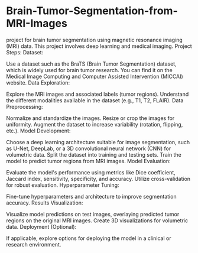# Brain-Tumor-Segmentation-from-MRI-Images
project for brain tumor segmentation using magnetic resonance imaging (MRI) data. This project involves deep learning and medical imaging.
Project Steps:
Dataset:

Use a dataset such as the BraTS (Brain Tumor Segmentation) dataset, which is widely used for brain tumor research. You can find it on the Medical Image Computing and Computer Assisted Intervention (MICCAI) website.
Data Exploration:

Explore the MRI images and associated labels (tumor regions).
Understand the different modalities available in the dataset (e.g., T1, T2, FLAIR).
Data Preprocessing:

Normalize and standardize the images.
Resize or crop the images for uniformity.
Augment the dataset to increase variability (rotation, flipping, etc.).
Model Development:

Choose a deep learning architecture suitable for image segmentation, such as U-Net, DeepLab, or a 3D convolutional neural network (CNN) for volumetric data.
Split the dataset into training and testing sets.
Train the model to predict tumor regions from MRI images.
Model Evaluation:

Evaluate the model's performance using metrics like Dice coefficient, Jaccard index, sensitivity, specificity, and accuracy.
Utilize cross-validation for robust evaluation.
Hyperparameter Tuning:

Fine-tune hyperparameters and architecture to improve segmentation accuracy.
Results Visualization:

Visualize model predictions on test images, overlaying predicted tumor regions on the original MRI images.
Create 3D visualizations for volumetric data.
Deployment (Optional):

If applicable, explore options for deploying the model in a clinical or research environment.
